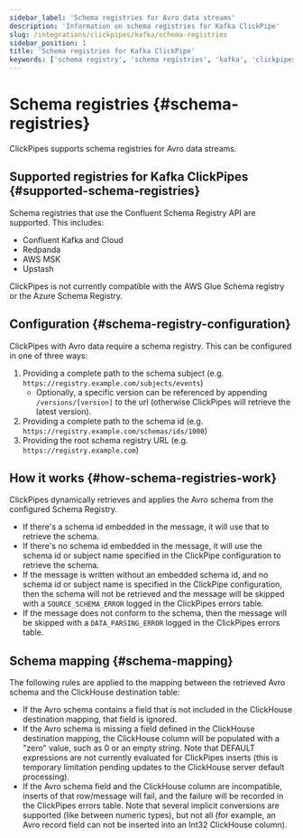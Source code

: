 ```yaml
---
sidebar_label: 'Schema registries for Avro data streams'
description: 'Information on schema registries for Kafka ClickPipe'
slug: /integrations/clickpipes/kafka/schema-registries
sidebar_position: 1
title: 'Schema registries for Kafka ClickPipe'
keywords: ['schema registry', 'schema registries', 'kafka', 'clickpipes', 'avro', 'confluent']
---
```


# Schema registries {#schema-registries}

ClickPipes supports schema registries for Avro data streams.

## Supported registries for Kafka ClickPipes {#supported-schema-registries}

Schema registries that use the Confluent Schema Registry API are supported. This includes:
- Confluent Kafka and Cloud
- Redpanda
- AWS MSK
- Upstash

ClickPipes is not currently compatible with the AWS Glue Schema registry or the Azure Schema Registry.

## Configuration {#schema-registry-configuration}

ClickPipes with Avro data require a schema registry. This can be configured in one of three ways:

1. Providing a complete path to the schema subject (e.g. `https://registry.example.com/subjects/events`)
    - Optionally, a specific version can be referenced by appending `/versions/[version]` to the url (otherwise ClickPipes will retrieve the latest version).
2. Providing a complete path to the schema id (e.g. `https://registry.example.com/schemas/ids/1000`)
3. Providing the root schema registry URL (e.g. `https://registry.example.com`)

## How it works {#how-schema-registries-work}

ClickPipes dynamically retrieves and applies the Avro schema from the configured Schema Registry.
- If there's a schema id embedded in the message, it will use that to retrieve the schema.
- If there's no schema id embedded in the message, it will use the schema id or subject name specified in the ClickPipe configuration to retrieve the schema.
- If the message is written without an embedded schema id, and no schema id or subject name is specified in the ClickPipe configuration, then the schema will not be retrieved and the message will be skipped with a `SOURCE_SCHEMA_ERROR` logged in the ClickPipes errors table.
- If the message does not conform to the schema, then the message will be skipped with a `DATA_PARSING_ERROR` logged in the ClickPipes errors table.

## Schema mapping {#schema-mapping}

The following rules are applied to the mapping between the retrieved Avro schema and the ClickHouse destination table:

- If the Avro schema contains a field that is not included in the ClickHouse destination mapping, that field is ignored.
- If the Avro schema is missing a field defined in the ClickHouse destination mapping, the ClickHouse column will be populated with a "zero" value, such as 0 or an empty string. Note that DEFAULT expressions are not currently evaluated for ClickPipes inserts (this is temporary limitation pending updates to the ClickHouse server default processing).
- If the Avro schema field and the ClickHouse column are incompatible, inserts of that row/message will fail, and the failure will be recorded in the ClickPipes errors table. Note that several implicit conversions are supported (like between numeric types), but not all (for example, an Avro record field can not be inserted into an Int32 ClickHouse column).
